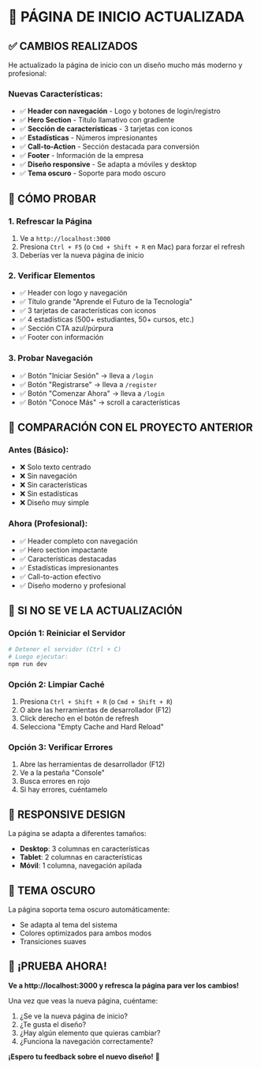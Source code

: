 # 🎨 **PÁGINA DE INICIO ACTUALIZADA**

## ✅ **CAMBIOS REALIZADOS**

He actualizado la página de inicio con un diseño mucho más moderno y profesional:

### **Nuevas Características:**
- ✅ **Header con navegación** - Logo y botones de login/registro
- ✅ **Hero Section** - Título llamativo con gradiente
- ✅ **Sección de características** - 3 tarjetas con iconos
- ✅ **Estadísticas** - Números impresionantes
- ✅ **Call-to-Action** - Sección destacada para conversión
- ✅ **Footer** - Información de la empresa
- ✅ **Diseño responsive** - Se adapta a móviles y desktop
- ✅ **Tema oscuro** - Soporte para modo oscuro

## 🚀 **CÓMO PROBAR**

### **1. Refrescar la Página**
1. Ve a `http://localhost:3000`
2. Presiona `Ctrl + F5` (o `Cmd + Shift + R` en Mac) para forzar el refresh
3. Deberías ver la nueva página de inicio

### **2. Verificar Elementos**
- ✅ Header con logo y navegación
- ✅ Título grande "Aprende el Futuro de la Tecnología"
- ✅ 3 tarjetas de características con iconos
- ✅ 4 estadísticas (500+ estudiantes, 50+ cursos, etc.)
- ✅ Sección CTA azul/púrpura
- ✅ Footer con información

### **3. Probar Navegación**
- ✅ Botón "Iniciar Sesión" → lleva a `/login`
- ✅ Botón "Registrarse" → lleva a `/register`
- ✅ Botón "Comenzar Ahora" → lleva a `/login`
- ✅ Botón "Conoce Más" → scroll a características

## 🎯 **COMPARACIÓN CON EL PROYECTO ANTERIOR**

### **Antes (Básico):**
- ❌ Solo texto centrado
- ❌ Sin navegación
- ❌ Sin características
- ❌ Sin estadísticas
- ❌ Diseño muy simple

### **Ahora (Profesional):**
- ✅ Header completo con navegación
- ✅ Hero section impactante
- ✅ Características destacadas
- ✅ Estadísticas impresionantes
- ✅ Call-to-action efectivo
- ✅ Diseño moderno y profesional

## 🔧 **SI NO SE VE LA ACTUALIZACIÓN**

### **Opción 1: Reiniciar el Servidor**
```bash
# Detener el servidor (Ctrl + C)
# Luego ejecutar:
npm run dev
```

### **Opción 2: Limpiar Caché**
1. Presiona `Ctrl + Shift + R` (o `Cmd + Shift + R`)
2. O abre las herramientas de desarrollador (F12)
3. Click derecho en el botón de refresh
4. Selecciona "Empty Cache and Hard Reload"

### **Opción 3: Verificar Errores**
1. Abre las herramientas de desarrollador (F12)
2. Ve a la pestaña "Console"
3. Busca errores en rojo
4. Si hay errores, cuéntamelo

## 📱 **RESPONSIVE DESIGN**

La página se adapta a diferentes tamaños:
- **Desktop**: 3 columnas en características
- **Tablet**: 2 columnas en características
- **Móvil**: 1 columna, navegación apilada

## 🎨 **TEMA OSCURO**

La página soporta tema oscuro automáticamente:
- Se adapta al tema del sistema
- Colores optimizados para ambos modos
- Transiciones suaves

## 🎉 **¡PRUEBA AHORA!**

**Ve a http://localhost:3000 y refresca la página para ver los cambios!**

Una vez que veas la nueva página, cuéntame:
1. ¿Se ve la nueva página de inicio?
2. ¿Te gusta el diseño?
3. ¿Hay algún elemento que quieras cambiar?
4. ¿Funciona la navegación correctamente?

**¡Espero tu feedback sobre el nuevo diseño!** 🚀
